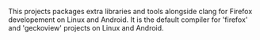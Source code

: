 This projects packages extra libraries and tools alongside clang for Firefox developement
on Linux and Android. It is the default compiler for 'firefox' and 'geckoview' projects
on Linux and Android.
